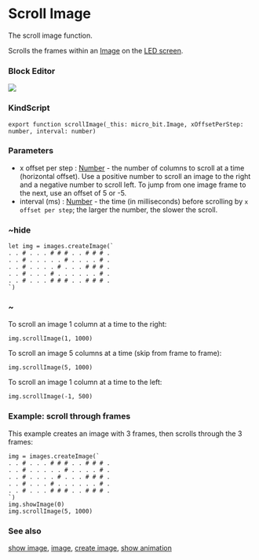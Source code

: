 # Scroll Image

The scroll image function.

Scrolls the frames within an [Image](/reference/image/image) on the [LED screen](/device/screen).

### Block Editor

![](/static/mb/scroll-image-0.png)

### KindScript

```
export function scrollImage(_this: micro_bit.Image, xOffsetPerStep: number, interval: number)
```

### Parameters

* x offset per step : [Number](/reference/types/number) - the number of columns to scroll at a time (horizontal offset). Use a positive number to scroll an image to the right and a negative number to scroll left. To jump from one image frame to the next, use an offset of 5 or -5.
* interval (ms) : [Number](/reference/types/number) - the time (in milliseconds) before scrolling by `x offset per step`; the larger the number, the slower the scroll.

### ~hide

```
let img = images.createImage(`
. . # . . . # # # . . # # # .
. . # . . . . . # . . . . # .
. . # . . . . # . . . # # # .
. . # . . . # . . . . . . # .
. . # . . . # # # . . # # # .
`)
```

### ~

To scroll an image 1 column at a time to the right:

```
img.scrollImage(1, 1000)
```

To scroll an image 5 columns at a time (skip from frame to frame):

```
img.scrollImage(5, 1000)
```

To scroll an image 1 column at a time to the left:

```
img.scrollImage(-1, 500)
```

### Example: scroll through frames

This example creates an image with 3 frames, then scrolls through the 3 frames:

```
img = images.createImage(`
. . # . . . # # # . . # # # .
. . # . . . . . # . . . . # .
. . # . . . . # . . . # # # .
. . # . . . # . . . . . . # .
. . # . . . # # # . . # # # .
`)
img.showImage(0)
img.scrollImage(5, 1000)
```

### See also

[show image](/reference/images/show-image), [image](/reference/image/image), [create image](/reference/images/create-image), [show animation](/reference/basic/show-animation)

